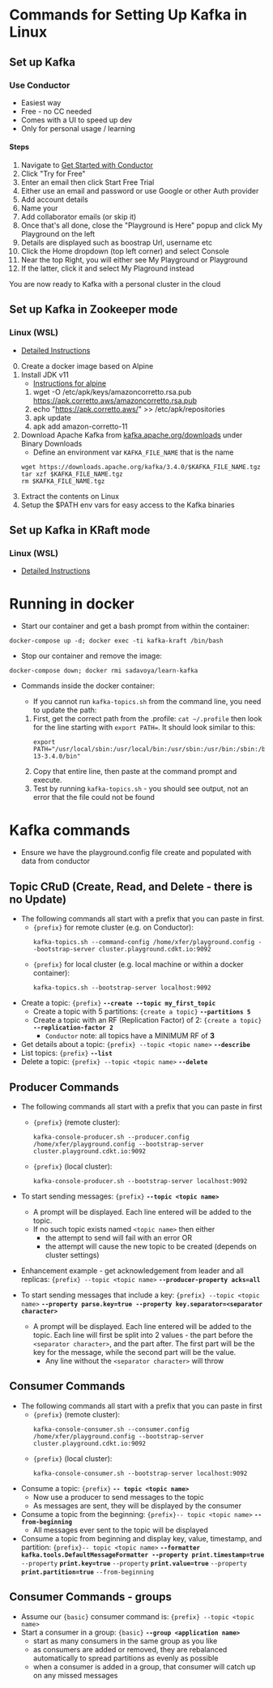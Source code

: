 # Commands for Setting Up Kafka in Linux
## Set up Kafka
### Use Conductor
* Easiest way
* Free - no CC needed
* Comes with a UI to speed up dev
* Only for personal usage / learning
#### Steps
1. Navigate to [Get Started with Conductor](https://www.conduktor.io/get-started)
2. Click "Try for Free"
3. Enter an email then click Start Free Trial
4. Either use an email and password or use Google or other Auth provider
5. Add account details
6. Name your <Organization>
7. Add collaborator emails (or skip it)
8. Once that's all done, close the "Playground is Here" popup and click My Playground on the left
9. Details are displayed such as boostrap Url, username etc
10. Click the Home dropdown (top left corner) and select Console
11. Near the top Right, you will either see My Playground or <Organization> Playground
12. If the latter, click it and select My Plaground instead

You are now ready to Kafka with a personal cluster in the cloud

## Set up Kafka in Zookeeper mode

### Linux (WSL)
* [Detailed Instructions](https://www.conduktor.io/kafka/how-to-install-apache-kafka-on-linux/)
0. Create a docker image based on Alpine
1. Install JDK v11
    * [Instructions for alpine](https://docs.aws.amazon.com/corretto/latest/corretto-11-ug/generic-linux-install.html#alpine-linux-install-instruct)
    1. wget -O /etc/apk/keys/amazoncorretto.rsa.pub  https://apk.corretto.aws/amazoncorretto.rsa.pub
    2. echo "https://apk.corretto.aws/" >> /etc/apk/repositories
    3. apk update
    4. apk add amazon-corretto-11
2. Download Apache Kafka from [kafka.apache.org/downloads](https://kafka.apache.org/downloads) under Binary Downloads
    * Define an environment var `KAFKA_FILE_NAME` that is the name 
    ```
    wget https://downloads.apache.org/kafka/3.4.0/$KAFKA_FILE_NAME.tgz
    tar xzf $KAFKA_FILE_NAME.tgz
    rm $KAFKA_FILE_NAME.tgz
    ```
3. Extract the contents on Linux
4. Setup the $PATH env vars for easy access to the Kafka binaries



## Set up Kafka in KRaft mode
### Linux (WSL)
* [Detailed Instructions](https://www.conduktor.io/kafka/how-to-install-apache-kafka-on-linux-without-zookeeper-kraft-mode)


# Running in docker
* Start our container and get a bash prompt from within the container:
```
docker-compose up -d; docker exec -ti kafka-kraft /bin/bash
```
* Stop our container and remove the image:
```
docker-compose down; docker rmi sadavoya/learn-kafka
```
* Commands inside the docker container:

    * If you cannot run `kafka-topics.sh` from the command line, you need to update the path:
    1. First, get the correct path from the .profile:
    `cat ~/.profile` then look for the line starting with `export PATH=`. It should look similar to this:
        ```
        export PATH="/usr/local/sbin:/usr/local/bin:/usr/sbin:/usr/bin:/sbin:/bin:/home/kafka_2.    13-3.4.0/bin"
        ```
    2. Copy that entire line, then paste at the command prompt and execute. 
    3. Test by running `kafka-topics.sh` - you should see output, not an error that the file could not be found

# Kafka commands
* Ensure we have the playground.config file create and populated with data from conductor
## Topic CRuD (Create, Read, and Delete - there is no Update)
* The following commands all start with a prefix that you can paste in first.
    * `{prefix}` for remote cluster (e.g. on Conductor):
        ```
        kafka-topics.sh --command-config /home/xfer/playground.config --bootstrap-server cluster.playground.cdkt.io:9092
        ```
    * `{prefix}` for local cluster (e.g. local machine or within a docker container):
        ```
        kafka-topics.sh --bootstrap-server localhost:9092
        ```
* Create a topic: `{prefix}` **`--create --topic my_first_topic`**
    * Create a topic with 5 partitions: 
        `{create a topic}` **`--partitions 5`**
    * Create a topic with an RF (Replication Factor) of 2:
        `{create a topic}`  **`--replication-factor 2`**
        * `Conductor` note: all topics have a MINIMUM RF of **3**
* Get details about a topic:
    `{prefix} --topic <topic name>` **`--describe`**
* List topics: `{prefix}` **`--list`**
* Delete a topic: `{prefix} --topic <topic name>` **`--delete`**

## Producer Commands
* The following commands all start with a prefix that you can paste in first
    * `{prefix}` (remote cluster): 
        ```
        kafka-console-producer.sh --producer.config /home/xfer/playground.config --bootstrap-server cluster.playground.cdkt.io:9092
        ```
    * `{prefix}` (local cluster): 
        ```
        kafka-console-producer.sh --bootstrap-server localhost:9092
        ```
* To start sending messages: `{prefix}` **`--topic <topic name>`**
    * A prompt will be displayed. Each line entered will be added to the topic.
    * If no such topic exists named `<topic name>` then either
        * the attempt to send will fail with an error OR
        * the attempt will cause the new topic to be created (depends on cluster settings)
* Enhancement example - get acknowledgement from leader and all replicas:
    `{prefix} --topic <topic name>` **`--producer-property acks=all`**

* To start sending messages that include a key: `{prefix} --topic <topic name>` **`--property parse.key=true --property key.separator=<separator character>`** 
    * A prompt will be displayed. Each line entered will be added to the topic. Each line will first be split into 2 values - the part before the `<separator character>`, and the part after. The first part will be the key for the message, while the second part will be the value.
        * Any line without the `<separator character>` will throw

## Consumer Commands
* The following commands all start with a prefix that you can paste in first
    * `{prefix}` (remote cluster): 
        ```
        kafka-console-consumer.sh --consumer.config /home/xfer/playground.config --bootstrap-server cluster.playground.cdkt.io:9092
        ```
    * `{prefix}` (local cluster): 
        ```
        kafka-console-consumer.sh --bootstrap-server localhost:9092
        ```
* Consume a topic: `{prefix}` **`-- topic <topic name>`**
    * Now use a producer to send messages to the topic
    * As messages are sent, they will be displayed by the consumer
* Consume a topic from the beginning: `{prefix}-- topic <topic name>` **`--from-beginning`**
    * All messages ever sent to the topic will be displayed
* Consume a topic from beginning and display key, value, timestamp, and partition:
    `{prefix}-- topic <topic name>` **`--formatter kafka.tools.DefaultMessageFormatter --property print.timestamp=true`** `--property` **`print.key=true`** `--property` **`print.value=true`** `--property` **`print.partition=true`** `--from-beginning`

## Consumer Commands - groups
* Assume our `{basic}` consumer command is:
    `{prefix} --topic <topic name>`
* Start a consumer in a group:
    `{basic}` **`--group <application name>`**
    * start as many consumers in the same group as you like
    * as consumers are added or removed, they are rebalanced automatically to spread partitions as evenly as possible
    * when a consumer is added in a group, that consumer will catch up on any missed messages


